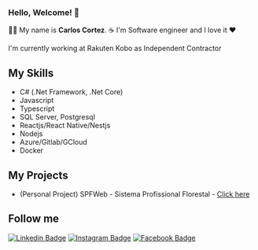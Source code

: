 ### Hello, Welcome! 👋
 👨‍💻 My name is <b>Carlos Cortez</b>. 
 ☕ I'm Software engineer and I love it ❤️
 
 I'm currently working at Rakuten Kobo as Independent Contractor
 
 ## My Skills
 
 - C# (.Net Framework, .Net Core)
 - Javascript
 - Typescript
 - SQL Server, Postgresql
 - Reactjs/React Native/Nestjs
 - Nodejs
 - Azure/Gitlab/GCloud
 - Docker


## My Projects

- (Personal Project) SPFWeb - Sistema Profissional Florestal - [Click here](http://spfweb.com.br/)
 
 
 ## Follow me

[![Linkedin Badge](https://img.shields.io/badge/-LinkedIn-blue?style=flat-square&logo=Linkedin&logoColor=white&link=https://www.linkedin.com/in/carloscfcortez/)](https://www.linkedin.com/in/carloscfcortez/)
[![Instagram Badge](https://img.shields.io/badge/-Instagram-C13584?style=flat-square&labelColor=C13584&logo=instagram&logoColor=white&link=https://www.instagram.com/carlos.cfcortez/)](https://www.instagram.com/carlos.cfcortez/)
[![Facebook Badge](https://img.shields.io/badge/-Facebook-blue?style=flat-square&labelColor=blue&logo=facebook&logoColor=white&link=https://www.facebook.com/carloscfcortez/)](https://www.facebook.com/carloscfcortez/)
